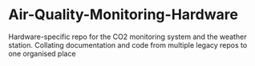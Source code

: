 # Air-Quality-Monitoring-Hardware
Hardware-specific repo for the CO2 monitoring system and the weather station. Collating documentation and code from multiple legacy repos to one organised place
